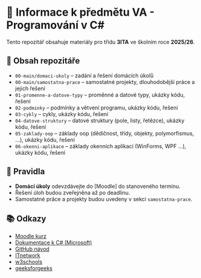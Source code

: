 # 📘 Informace k předmětu VA - Programování v C#

Tento repozitář obsahuje materiály pro třídu **3ITA** ve školním roce **2025/26**.

## 📂 Obsah repozitáře 
- `00-main/domaci-ukoly` – zadání a řešení domácích úkolů  
- `00-main/samostatna-prace` – samostatné projekty, dlouhodobější práce a jejich řešení
- `01-promenne-a-datove-typy` – proměnné a datové typy, ukázky kódu, řešení 
- `02-podminky` – podmínky a větvení programu, ukázky kódu, řešení 
- `03-cykly` – cykly, ukázky kódu, řešení 
- `04-datove-struktury` – datové struktury (pole, listy, řetězce), ukázky kódu, řešení 
- `05-zaklady-oop` – základy oop (dědičnost, třídy, objekty, polymorfismus, ...), ukázky kódu, řešení 
- `06-okenni-aplikace` – základy okenních aplikací (WinForms, WPF ...), ukázky kódu, řešení 

## 📝 Pravidla
- **Domácí úkoly** odevzdávejte do [Moodle] do stanoveného termínu.  
- Řešení úloh budou zveřejněna až po deadlinu.  
- Samostatné práce a projekty budou uvedeny v sekci `samostatna-prace`.

## 📚 Odkazy
- [Moodle kurz](https://eln.sps-prosek.cz/course/view.php?id=424)  
- [Dokumentace k C# (Microsoft)](https://learn.microsoft.com/dotnet/csharp/)  
- [GitHub návod](https://www.youtube.com/watch?v=S7XpTAnSDL4)  
- [ITnetwork](https://www.itnetwork.cz/csharp)
- [w3schools](https://www.w3schools.com/cs/index.php)
- [geeksforgeeks](https://www.geeksforgeeks.org/c-sharp/csharp-programming-language/)
